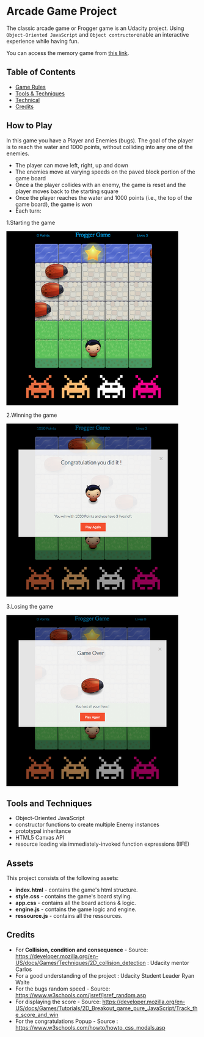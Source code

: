 # Arcade Game Project

The classic arcade game or Frogger game is an Udacity project. Using  `Object-Oriented JavaScript`  and `Object contructor`enable an interactive experience while having fun.

You can access the memory game from [this link](https://damiensco.github.io/arcade-game/index.html).

## Table of Contents

* [Game Rules](#How-to-Play)
* [Tools & Techniques](#Tools-and-Techniques)
* [Technical](#Assets)
* [Credits](#credits)

## How to Play

In this game you have a Player and Enemies (bugs). The goal of the player is to reach the water and 1000 points, without colliding into any one of the enemies.

* The player can move left, right, up and down
* The enemies move at varying speeds on the paved block portion of the game board
* Once a the player collides with an enemy, the game is reset and the player moves back to the starting square
* Once the player reaches the water and 1000 points (i.e., the top of the game board), the game is won
* Each turn:

1.Starting the game

<img src="./images/startingGame.png" width="450">

2.Winning the game

<img src="./images/winningGame.png" width="450">

3.Losing the game

<img src="./images/losingGame.png" width="450">



## Tools and Techniques

* Object-Oriented JavaScript
* constructor functions to create multiple Enemy instances
* prototypal inheritance
* HTML5 Canvas API
* resource loading via immediately-invoked function expressions (IIFE)

## Assets

This project consists of the following assets:

* **index.html**  - contains the game's html structure.
* **style.css** - contains the game's board styling.
* **app.css** - contains all the board actions & logic.
* **engine.js** - contains the game logic and engine.
* **ressource.js** - contains all the ressources.

## Credits

* For **Collision, condition and consequence** - Source: https://developer.mozilla.org/en-US/docs/Games/Techniques/2D_collision_detection : Udacity mentor Carlos
* For a good understanding of the project : Udacity Student Leader Ryan Waite
* For the bugs random speed -  Source: https://www.w3schools.com/jsref/jsref_random.asp
* For displaying the score - Source: https://developer.mozilla.org/en-US/docs/Games/Tutorials/2D_Breakout_game_pure_JavaScript/Track_the_score_and_win
* For the congratulations Popup - Source : https://www.w3schools.com/howto/howto_css_modals.asp
